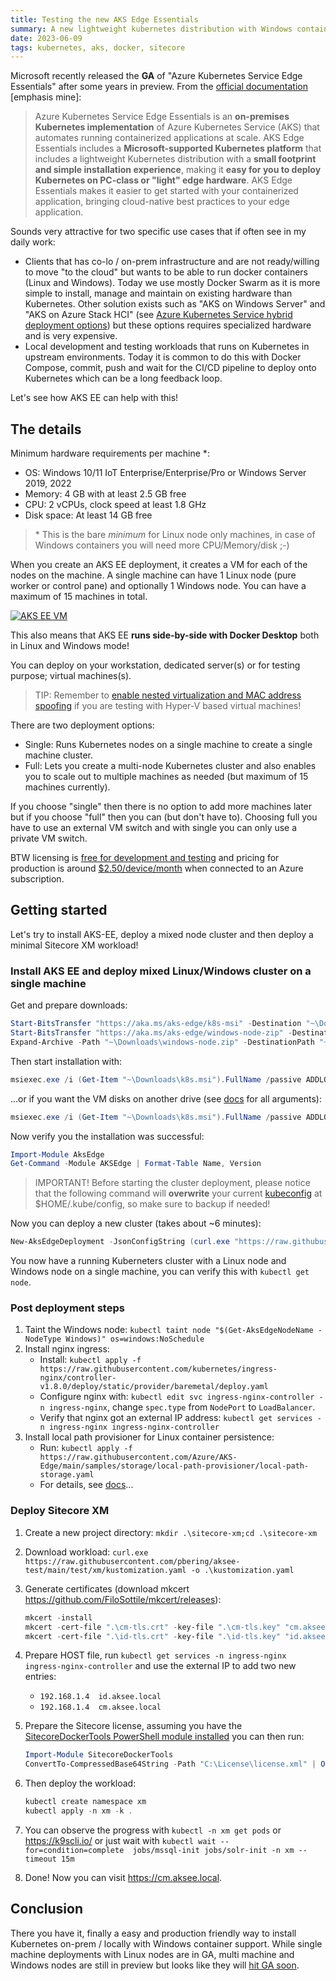 ```yaml
---
title: Testing the new AKS Edge Essentials
summary: A new lightweight kubernetes distribution with Windows container support
date: 2023-06-09
tags: kubernetes, aks, docker, sitecore
---
```


Microsoft recently released the **GA** of "Azure Kubernetes Service Edge Essentials" after some years in preview. From the [official documentation](https://learn.microsoft.com/en-us/azure/aks/hybrid/aks-edge-overview) [emphasis mine]:

> Azure Kubernetes Service Edge Essentials is an **on-premises Kubernetes implementation** of Azure Kubernetes Service (AKS) that automates running containerized applications at scale. AKS Edge Essentials includes a **Microsoft-supported Kubernetes platform** that includes a lightweight Kubernetes distribution with a **small footprint and simple installation experience**, making it **easy for you to deploy Kubernetes on PC-class or "light" edge hardware**. AKS Edge Essentials makes it easier to get started with your containerized application, bringing cloud-native best practices to your edge application.

Sounds very attractive for two specific use cases that if often see in my daily work:

- Clients that has co-lo / on-prem infrastructure and are not ready/willing to move "to the cloud" but wants to be able to run docker containers (Linux and Windows). Today we use mostly Docker Swarm as it is more simple to install, manage and maintain on existing hardware than Kubernetes. Other solution exists such as "AKS on Windows Server" and "AKS on Azure Stack HCI" (see [Azure Kubernetes Service hybrid deployment options](https://learn.microsoft.com/en-us/azure/aks/hybrid/aks-hybrid-options-overview#azure-kubernetes-service-hybrid-deployment-options)) but these options requires specialized hardware and is very expensive.
- Local development and testing workloads that runs on Kubernetes in upstream environments. Today it is common to do this with Docker Compose, commit, push and wait for the CI/CD pipeline to deploy onto Kubernetes which can be a long feedback loop.

Let's see how AKS EE can help with this!

## The details

Minimum hardware requirements per machine \*:

- OS: Windows 10/11 IoT Enterprise/Enterprise/Pro or Windows Server 2019, 2022
- Memory: 4 GB with at least 2.5 GB free
- CPU: 2 vCPUs, clock speed at least 1.8 GHz
- Disk space: At least 14 GB free

> \* This is the bare _minimum_ for Linux node only machines, in case of Windows containers you will need more CPU/Memory/disk ;-)

When you create an AKS EE deployment, it creates a VM for each of the nodes on the machine. A single machine can have 1 Linux node (pure worker or control pane) and optionally 1 Windows node. You can have a maximum of 15 machines in total.

[![AKS EE VM](/content/images/aks-edge-vm.png)](/content/images/aks-edge-vm.png)

This also means that AKS EE **runs side-by-side with Docker Desktop** both in Linux and Windows mode!

You can deploy on your workstation, dedicated server(s) or for testing purpose; virtual machines(s).

> TIP: Remember to [enable nested virtualization and MAC address spoofing](https://learn.microsoft.com/en-us/virtualization/hyper-v-on-windows/user-guide/nested-virtualization) if you are testing with Hyper-V based virtual machines!

There are two deployment options:

- Single: Runs Kubernetes nodes on a single machine to create a single machine cluster.
- Full: Lets you create a multi-node Kubernetes cluster and also enables you to scale out to multiple machines as needed (but maximum of 15 machines currently).

If you choose "single" then there is no option to add more machines later but if you choose "full" then you can (but don't have to). Choosing full you have to use an external VM switch and with single you can only use a private VM switch.

BTW licensing is [free for development and testing](https://learn.microsoft.com/en-us/azure/aks/hybrid/aks-edge-licensing) and pricing for production is around [$2.50/device/month](https://azure.microsoft.com/en-us/pricing/details/aks-ee/) when connected to an Azure subscription.

## Getting started

Let's try to install AKS-EE, deploy a mixed node cluster and then deploy a minimal Sitecore XM workload!

### Install AKS EE and deploy mixed Linux/Windows cluster on a single machine

Get and prepare downloads:

```powershell
Start-BitsTransfer "https://aka.ms/aks-edge/k8s-msi" -Destination "~\Downloads\k8s.msi"
Start-BitsTransfer "https://aka.ms/aks-edge/windows-node-zip" -Destination "~\Downloads\windows-node.zip"
Expand-Archive -Path "~\Downloads\windows-node.zip" -DestinationPath "~\Downloads"
```

Then start installation with:

```powershell
msiexec.exe /i (Get-Item "~\Downloads\k8s.msi").FullName /passive ADDLOCAL=CoreFeature,WindowsNodeFeature
```

...or if you want the VM disks on another drive (see [docs](https://learn.microsoft.com/en-us/azure/aks/hybrid/aks-edge-howto-setup-machine#install-aks-edge-essentials) for all arguments):

```powershell
msiexec.exe /i (Get-Item "~\Downloads\k8s.msi").FullName /passive ADDLOCAL=CoreFeature,WindowsNodeFeature VHDXDIR=D:\Data\AksEdge
```

Now verify you the installation was successful:

```powershell
Import-Module AksEdge
Get-Command -Module AKSEdge | Format-Table Name, Version
```

> IMPORTANT! Before starting the cluster deployment, please notice that the following command will **overwrite** your current [kubeconfig](https://kubernetes.io/docs/concepts/configuration/organize-cluster-access-kubeconfig/) at $HOME/.kube/config, so make sure to backup if needed!

Now you can deploy a new cluster (takes about ~6 minutes):

```powershell
New-AksEdgeDeployment -JsonConfigString (curl.exe "https://raw.githubusercontent.com/pbering/aksee-test/main/single-mixed.json" | Out-String)
```

You now have a running Kuberneters cluster with a Linux node and Windows node on a single machine, you can verify this with `kubectl get node`.

### Post deployment steps

1. Taint the Windows node: `kubectl taint node "$(Get-AksEdgeNodeName -NodeType Windows)" os=windows:NoSchedule`
1. Install nginx ingress:
   - Install: `kubectl apply -f https://raw.githubusercontent.com/kubernetes/ingress-nginx/controller-v1.8.0/deploy/static/provider/baremetal/deploy.yaml`
   - Configure nginx with: `kubectl edit svc ingress-nginx-controller -n ingress-nginx`, change `spec.type` from `NodePort` to `LoadBalancer`.
   - Verify that nginx got an external IP address: `kubectl get services -n ingress-nginx ingress-nginx-controller`
1. Install local path provisioner for Linux container persistence:
   - Run: `kubectl apply -f https://raw.githubusercontent.com/Azure/AKS-Edge/main/samples/storage/local-path-provisioner/local-path-storage.yaml`
   - For details, see [docs](https://learn.microsoft.com/en-us/azure/aks/hybrid/aks-edge-howto-use-storage-local-path)...

### Deploy Sitecore XM

1. Create a new project directory: `mkdir .\sitecore-xm;cd .\sitecore-xm`
1. Download workload: `curl.exe https://raw.githubusercontent.com/pbering/aksee-test/main/test/xm/kustomization.yaml -o .\kustomization.yaml`
1. Generate certificates (download mkcert <https://github.com/FiloSottile/mkcert/releases>):

   ```powershell
   mkcert -install
   mkcert -cert-file ".\cm-tls.crt" -key-file ".\cm-tls.key" "cm.aksee.local"
   mkcert -cert-file ".\id-tls.crt" -key-file ".\id-tls.key" "id.aksee.local"
   ```

1. Prepare HOST file, run `kubectl get services -n ingress-nginx ingress-nginx-controller` and use the external IP to add two new entries:

   - `192.168.1.4  id.aksee.local`
   - `192.168.1.4  cm.aksee.local`

1. Prepare the Sitecore license, assuming you have the [SitecoreDockerTools PowerShell module installed](https://github.com/Sitecore/docker-tools/blob/main/README.md#powershell-module) you can then run:

   ```powershell
   Import-Module SitecoreDockerTools
   ConvertTo-CompressedBase64String -Path "C:\License\license.xml" | Out-File -Encoding ascii -NoNewline -FilePath .\sitecore-license.txt
   ```

1. Then deploy the workload:

   ```powershell
   kubectl create namespace xm
   kubectl apply -n xm -k .
   ```

1. You can observe the progress with `kubectl -n xm get pods` or <https://k9scli.io/> or just wait with `kubectl wait --for=condition=complete  jobs/mssql-init jobs/solr-init -n xm --timeout 15m`
1. Done! Now you can visit <https://cm.aksee.local>.

## Conclusion

There you have it, finally a easy and production friendly way to install Kubernetes on-prem / locally with Windows container support. While single machine deployments with Linux nodes are in GA, multi machine and Windows nodes are still in preview but looks like they will [hit GA soon](https://github.com/Azure/AKS-Edge/milestone/2).
